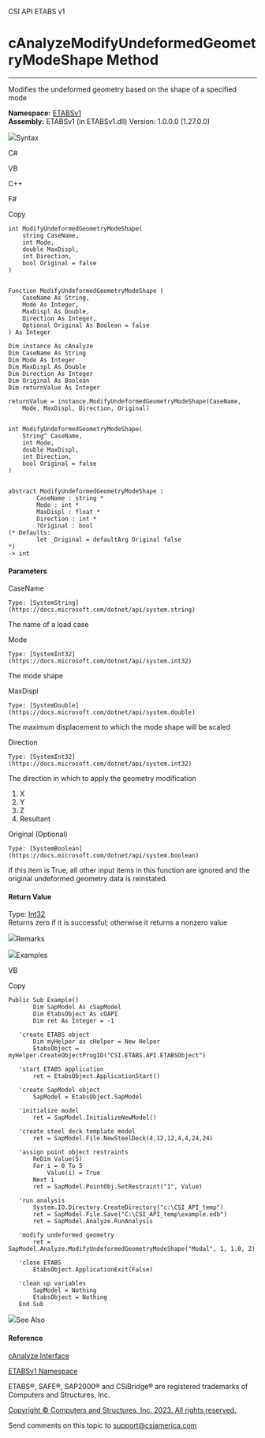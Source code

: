 ﻿

CSI API ETABS v1

# cAnalyzeModifyUndeformedGeometryModeShape Method  
  
---  
  
Modifies the undeformed geometry based on the shape of a specified mode

**Namespace:** [ETABSv1](2780f1b8-2033-5289-2298-1cdb2a7508d9.htm)  
**Assembly:** ETABSv1 (in ETABSv1.dll) Version: 1.0.0.0 (1.27.0.0)

![](../icons/SectionExpanded.png)Syntax

C#

VB

C++

F#

Copy

    
    
    int ModifyUndeformedGeometryModeShape(
    	string CaseName,
    	int Mode,
    	double MaxDispl,
    	int Direction,
    	bool Original = false
    )
    
    
    Function ModifyUndeformedGeometryModeShape ( 
    	CaseName As String,
    	Mode As Integer,
    	MaxDispl As Double,
    	Direction As Integer,
    	Optional Original As Boolean = false
    ) As Integer
    
    Dim instance As cAnalyze
    Dim CaseName As String
    Dim Mode As Integer
    Dim MaxDispl As Double
    Dim Direction As Integer
    Dim Original As Boolean
    Dim returnValue As Integer
    
    returnValue = instance.ModifyUndeformedGeometryModeShape(CaseName, 
    	Mode, MaxDispl, Direction, Original)
    
    
    int ModifyUndeformedGeometryModeShape(
    	String^ CaseName, 
    	int Mode, 
    	double MaxDispl, 
    	int Direction, 
    	bool Original = false
    )
    
    
    abstract ModifyUndeformedGeometryModeShape : 
            CaseName : string * 
            Mode : int * 
            MaxDispl : float * 
            Direction : int * 
            ?Original : bool 
    (* Defaults:
            let _Original = defaultArg Original false
    *)
    -> int 
    

#### Parameters

CaseName

    Type: [SystemString](https://docs.microsoft.com/dotnet/api/system.string)  
The name of a load case

Mode

    Type: [SystemInt32](https://docs.microsoft.com/dotnet/api/system.int32)  
The mode shape

MaxDispl

    Type: [SystemDouble](https://docs.microsoft.com/dotnet/api/system.double)  
The maximum displacement to which the mode shape will be scaled

Direction

    Type: [SystemInt32](https://docs.microsoft.com/dotnet/api/system.int32)  
The direction in which to apply the geometry modification

  1. X
  2. Y
  3. Z
  4. Resultant

Original (Optional)

    Type: [SystemBoolean](https://docs.microsoft.com/dotnet/api/system.boolean)  
If this item is True, all other input items in this function are ignored and
the original undeformed geometry data is reinstated.

#### Return Value

Type: [Int32](https://docs.microsoft.com/dotnet/api/system.int32)  
Returns zero if it is successful; otherwise it returns a nonzero value

![](../icons/SectionExpanded.png)Remarks

![](../icons/SectionExpanded.png)Examples

VB

Copy

    
    
    Public Sub Example()
           Dim SapModel As cSapModel
           Dim EtabsObject As cOAPI
           Dim ret As Integer = -1
    
       'create ETABS object
           Dim myHelper as cHelper = New Helper
           EtabsObject = myHelper.CreateObjectProgID("CSI.ETABS.API.ETABSObject")
    
       'start ETABS application
           ret = EtabsObject.ApplicationStart()
    
       'create SapModel object
           SapModel = EtabsObject.SapModel
    
       'initialize model
           ret = SapModel.InitializeNewModel()
    
       'create steel deck template model
           ret = SapModel.File.NewSteelDeck(4,12,12,4,4,24,24)
    
       'assign point object restraints
           ReDim Value(5)
           For i = 0 To 5
               Value(i) = True
           Next i
           ret = SapModel.PointObj.SetRestraint("1", Value)
    
       'run analysis
           System.IO.Directory.CreateDirectory("c:\CSI_API_temp")
           ret = SapModel.File.Save("C:\CSI_API_temp\example.edb")
           ret = SapModel.Analyze.RunAnalysis
    
       'modify undeformed geometry
           ret = SapModel.Analyze.ModifyUndeformedGeometryModeShape("Modal", 1, 1.0, 2) 
    
       'close ETABS
           EtabsObject.ApplicationExit(False)
    
       'clean up variables
           SapModel = Nothing
           EtabsObject = Nothing
       End Sub

![](../icons/SectionExpanded.png)See Also

#### Reference

[cAnalyze Interface](025793e2-df8b-7de9-b63c-3a76763bae64.htm)

[ETABSv1 Namespace](2780f1b8-2033-5289-2298-1cdb2a7508d9.htm)

ETABS®, SAFE®, SAP2000® and CSiBridge® are registered trademarks of Computers
and Structures, Inc.  

[Copyright © Computers and Structures, Inc. 2023. All rights
reserved.](http://www.csiamerica.com)

Send comments on this topic to
[support@csiamerica.com](mailto:support%40csiamerica.com?Subject=CSI%20API%20ETABS%20v1)

